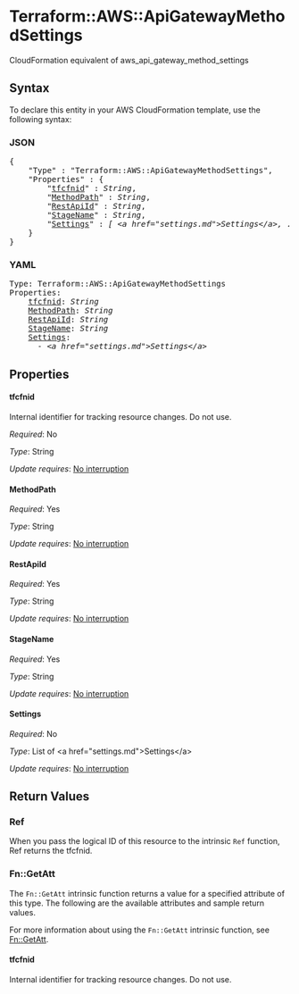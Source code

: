 # Terraform::AWS::ApiGatewayMethodSettings

CloudFormation equivalent of aws_api_gateway_method_settings

## Syntax

To declare this entity in your AWS CloudFormation template, use the following syntax:

### JSON

<pre>
{
    "Type" : "Terraform::AWS::ApiGatewayMethodSettings",
    "Properties" : {
        "<a href="#tfcfnid" title="tfcfnid">tfcfnid</a>" : <i>String</i>,
        "<a href="#methodpath" title="MethodPath">MethodPath</a>" : <i>String</i>,
        "<a href="#restapiid" title="RestApiId">RestApiId</a>" : <i>String</i>,
        "<a href="#stagename" title="StageName">StageName</a>" : <i>String</i>,
        "<a href="#settings" title="Settings">Settings</a>" : <i>[ &lt;a href=&#34;settings.md&#34;&gt;Settings&lt;/a&gt;, ... ]</i>
    }
}
</pre>

### YAML

<pre>
Type: Terraform::AWS::ApiGatewayMethodSettings
Properties:
    <a href="#tfcfnid" title="tfcfnid">tfcfnid</a>: <i>String</i>
    <a href="#methodpath" title="MethodPath">MethodPath</a>: <i>String</i>
    <a href="#restapiid" title="RestApiId">RestApiId</a>: <i>String</i>
    <a href="#stagename" title="StageName">StageName</a>: <i>String</i>
    <a href="#settings" title="Settings">Settings</a>: <i>
      - &lt;a href=&#34;settings.md&#34;&gt;Settings&lt;/a&gt;</i>
</pre>

## Properties

#### tfcfnid

Internal identifier for tracking resource changes. Do not use.

_Required_: No

_Type_: String

_Update requires_: [No interruption](https://docs.aws.amazon.com/AWSCloudFormation/latest/UserGuide/using-cfn-updating-stacks-update-behaviors.html#update-no-interrupt)

#### MethodPath

_Required_: Yes

_Type_: String

_Update requires_: [No interruption](https://docs.aws.amazon.com/AWSCloudFormation/latest/UserGuide/using-cfn-updating-stacks-update-behaviors.html#update-no-interrupt)

#### RestApiId

_Required_: Yes

_Type_: String

_Update requires_: [No interruption](https://docs.aws.amazon.com/AWSCloudFormation/latest/UserGuide/using-cfn-updating-stacks-update-behaviors.html#update-no-interrupt)

#### StageName

_Required_: Yes

_Type_: String

_Update requires_: [No interruption](https://docs.aws.amazon.com/AWSCloudFormation/latest/UserGuide/using-cfn-updating-stacks-update-behaviors.html#update-no-interrupt)

#### Settings

_Required_: No

_Type_: List of &lt;a href=&#34;settings.md&#34;&gt;Settings&lt;/a&gt;

_Update requires_: [No interruption](https://docs.aws.amazon.com/AWSCloudFormation/latest/UserGuide/using-cfn-updating-stacks-update-behaviors.html#update-no-interrupt)

## Return Values

### Ref

When you pass the logical ID of this resource to the intrinsic `Ref` function, Ref returns the tfcfnid.

### Fn::GetAtt

The `Fn::GetAtt` intrinsic function returns a value for a specified attribute of this type. The following are the available attributes and sample return values.

For more information about using the `Fn::GetAtt` intrinsic function, see [Fn::GetAtt](https://docs.aws.amazon.com/AWSCloudFormation/latest/UserGuide/intrinsic-function-reference-getatt.html).

#### tfcfnid

Internal identifier for tracking resource changes. Do not use.

